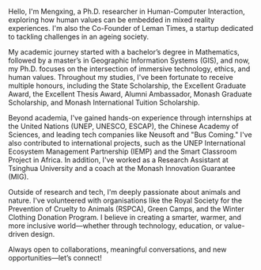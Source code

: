 Hello, I'm Mengxing, a Ph.D. researcher in Human-Computer Interaction, exploring how human values can be embedded in mixed reality experiences. I'm also the Co-Founder of Leman Times, a startup dedicated to tackling challenges in an ageing society.

My academic journey started with a bachelor’s degree in Mathematics, followed by a master’s in Geographic Information Systems (GIS), and now, my Ph.D. focuses on the intersection of immersive technology, ethics, and human values. Throughout my studies, I've been fortunate to receive multiple honours, including the State Scholarship, the Excellent Graduate Award, the Excellent Thesis Award, Alumni Ambassador, Monash Graduate Scholarship, and Monash International Tuition Scholarship.

Beyond academia, I've gained hands-on experience through internships at the United Nations (UNEP, UNESCO, ESCAP), the Chinese Academy of Sciences, and leading tech companies like Neusoft and "Bus Coming." I've also contributed to international projects, such as the UNEP International Ecosystem Management Partnership (IEMP) and the Smart Classroom Project in Africa. In addition, I've worked as a Research Assistant at Tsinghua University and a coach at the Monash Innovation Guarantee (MIG).

Outside of research and tech, I'm deeply passionate about animals and nature. I've volunteered with organisations like the Royal Society for the Prevention of Cruelty to Animals (RSPCA), Green Camps, and the Winter Clothing Donation Program. I believe in creating a smarter, warmer, and more inclusive world—whether through technology, education, or value-driven design.

Always open to collaborations, meaningful conversations, and new opportunities—let’s connect!


<!---Write your biography here. Tell the world about yourself. Link to your favorite [subreddit](http://reddit.com). You can put a picture in, too. The code is already in, just name your picture `prof_pic.jpg` and put it in the `img/` folder.--->

<!---Put your address / P.O. box / other info right below your picture. You can also disable any these elements by editing `profile` property of the YAML header of your `_pages/about.md`. Edit `_bibliography/papers.bib` and Jekyll will render your [publications page](/al-folio/publications/) automatically.--->

<!---Link to your social media connections, too. This theme is set up to use [Font Awesome icons](https://fontawesome.com/) and [Academicons](https://jpswalsh.github.io/academicons/), like the ones below. Add your Facebook, Twitter, LinkedIn, Google Scholar, or just disable all of them.--->
